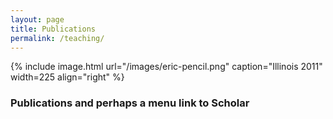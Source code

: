 ```yaml
---
layout: page
title: Publications
permalink: /teaching/
---
```


{% include image.html url="/images/eric-pencil.png" caption="Illinois 2011" width=225 align="right" %}

### Publications and perhaps a menu link to Scholar




